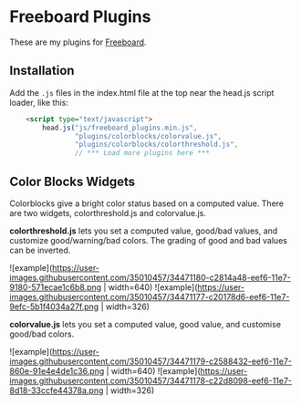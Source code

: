 Freeboard Plugins
=================

These are my plugins for [Freeboard][fb]. 

[fb]: https://github.com/Freeboard/freeboard

## Installation

Add the `.js` files in the index.html file at the top near the head.js script 
loader, like this:
```html
    <script type="text/javascript">
        head.js("js/freeboard_plugins.min.js",
                "plugins/colorblocks/colorvalue.js",
                "plugins/colorblocks/colorthreshold.js",
                // *** Load more plugins here ***
```

## Color Blocks Widgets
Colorblocks give a bright color status based on a computed value. There are two
widgets, colorthreshold.js and colorvalue.js.

__colorthreshold.js__ lets you set a computed value, good/bad values, and customize
good/warning/bad colors. The grading of good and bad values can be inverted.

![example](https://user-images.githubusercontent.com/35010457/34471180-c2814a48-eef6-11e7-9180-571ecae1c6b8.png | width=640)
![example](https://user-images.githubusercontent.com/35010457/34471177-c20178d6-eef6-11e7-9efc-5b1f4034a27f.png | width=326)

__colorvalue.js__ lets you set a computed value, good value, and customise good/bad
colors.

![example](https://user-images.githubusercontent.com/35010457/34471179-c2588432-eef6-11e7-860e-91e4e4de1c36.png | width=640)
![example](https://user-images.githubusercontent.com/35010457/34471178-c22d8098-eef6-11e7-8d18-33ccfe44378a.png | width=326)



